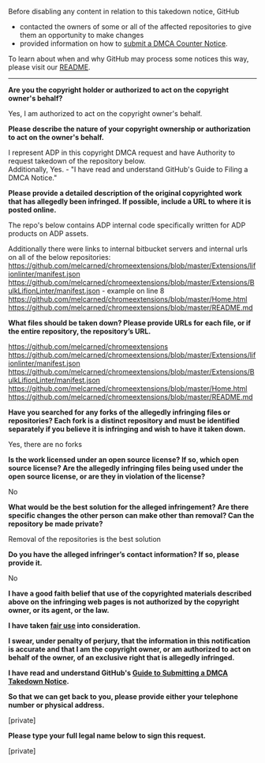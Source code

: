 Before disabling any content in relation to this takedown notice, GitHub
- contacted the owners of some or all of the affected repositories to give them an opportunity to make changes
- provided information on how to [submit a DMCA Counter Notice](https://docs.github.com/en/articles/guide-to-submitting-a-dmca-counter-notice).

To learn about when and why GitHub may process some notices this way, please visit our [README](https://github.com/github/dmca/blob/master/README.md).

---

**Are you the copyright holder or authorized to act on the copyright owner's behalf?**

Yes, I am authorized to act on the copyright owner's behalf.

**Please describe the nature of your copyright ownership or authorization to act on the owner's behalf.**

I represent ADP in this copyright DMCA request and have Authority to request takedown of the repository below.  
Additionally, Yes. - "I have read and understand GitHub's Guide to Filing a DMCA Notice."

**Please provide a detailed description of the original copyrighted work that has allegedly been infringed. If possible, include a URL to where it is posted online.**

The repo's below contains ADP internal code specifically written for ADP products on ADP assets.

Additionally there were links to internal bitbucket servers and internal urls on all of the below repositories:  
https://github.com/melcarned/chromeextensions/blob/master/Extensions/lifionlinter/manifest.json  
https://github.com/melcarned/chromeextensions/blob/master/Extensions/BulkLifionLinter/manifest.json - example on line 8  
https://github.com/melcarned/chromeextensions/blob/master/Home.html  
https://github.com/melcarned/chromeextensions/blob/master/README.md

**What files should be taken down? Please provide URLs for each file, or if the entire repository, the repository’s URL.**

https://github.com/melcarned/chromeextensions  
https://github.com/melcarned/chromeextensions/blob/master/Extensions/lifionlinter/manifest.json  
https://github.com/melcarned/chromeextensions/blob/master/Extensions/BulkLifionLinter/manifest.json  
https://github.com/melcarned/chromeextensions/blob/master/Home.html  
https://github.com/melcarned/chromeextensions/blob/master/README.md

**Have you searched for any forks of the allegedly infringing files or repositories? Each fork is a distinct repository and must be identified separately if you believe it is infringing and wish to have it taken down.**

Yes, there are no forks

**Is the work licensed under an open source license? If so, which open source license? Are the allegedly infringing files being used under the open source license, or are they in violation of the license?**

No

**What would be the best solution for the alleged infringement? Are there specific changes the other person can make other than removal? Can the repository be made private?**

Removal of the repositories is the best solution

**Do you have the alleged infringer’s contact information? If so, please provide it.**

No

**I have a good faith belief that use of the copyrighted materials described above on the infringing web pages is not authorized by the copyright owner, or its agent, or the law.**

**I have taken <a href="https://www.lumendatabase.org/topics/22">fair use</a> into consideration.**

**I swear, under penalty of perjury, that the information in this notification is accurate and that I am the copyright owner, or am authorized to act on behalf of the owner, of an exclusive right that is allegedly infringed.**

**I have read and understand GitHub's <a href="https://docs.github.com/articles/guide-to-submitting-a-dmca-takedown-notice/">Guide to Submitting a DMCA Takedown Notice</a>.**

**So that we can get back to you, please provide either your telephone number or physical address.**

[private]

**Please type your full legal name below to sign this request.**

[private]
